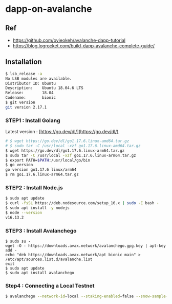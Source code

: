 # dapp-on-avalanche

## Ref

- https://github.com/ovieokeh/avalanche-dapp-tutorial
- https://blog.logrocket.com/build-dapp-avalanche-complete-guide/

## Installation

```bash
$ lsb_release -a
No LSB modules are available.
Distributor ID: Ubuntu
Description:    Ubuntu 18.04.6 LTS
Release:        18.04
Codename:       bionic
$ git version
git version 2.17.1
```

### STEP1 : Install Golang

Latest version : [https://go.dev/dl/](https://go.dev/dl/)

```bash
# $ wget https://go.dev/dl/go1.17.6.linux-amd64.tar.gz
# $ sudo tar -C /usr/local -xzf go1.17.6.linux-amd64.tar.gz 
$ wget https://go.dev/dl/go1.17.6.linux-arm64.tar.gz
$ sudo tar -C /usr/local -xzf go1.17.6.linux-arm64.tar.gz 
$ export PATH=$PATH:/usr/local/go/bin
$ go version
go version go1.17.6 linux/arm64
$ rm go1.17.6.linux-arm64.tar.gz 
```

### STEP2 : Install Node.js

```bash
$ sudo apt update
$ curl -fsSL https://deb.nodesource.com/setup_16.x | sudo -E bash -
$ sudo apt install -y nodejs
$ node --version
v16.13.2
```

### STEP3 : Install Avalanchego

```
$ sudo su -
wget -O - https://downloads.avax.network/avalanchego.gpg.key | apt-key add -
echo "deb https://downloads.avax.network/apt bionic main" > /etc/apt/sources.list.d/avalanche.list
exit
$ sudo apt update
$ sudo apt install avalanchego
```

### Step4 : Connecting a Local Testnet

```bash
$ avalanchego --network-id=local --staking-enabled=false --snow-sample-size=1 --snow-quorum-size=1
```

